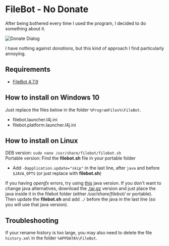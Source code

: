 # FileBot - No Donate

After being bothered every time I used the program, I decided to do something about it.

![Donate Dialog](docs/donate.png)

I have nothing against *donations*, but this kind of approach I find particularly annoying.

## Requirements
* [FileBot 4.7.9](https://sourceforge.net/projects/filebot/files/filebot/FileBot_4.7.9/)

## How to install on Windows 10

Just replace the files below in the folder `%ProgramFiles%\FileBot`.
* filebot.launcher.l4j.ini
* filebot.platform.launcher.l4j.ini

## How to install on Linux

DEB version: `sudo nano /usr/share/filebot/filebot.sh`  
Portable version: Find the **filebot.sh** file in your portable folder

* Add `-Dapplication.update="skip"` in the last line, after `java` and before `$JAVA_OPTS` (or just replace with **filebot.sh**)

If you having *openjfx* errors, try using [this](https://github.com/frekele/oracle-java/releases/tag/8u212-b10) java version.
If you don't want to change java alternatives, download the [.tar.gz](https://github.com/frekele/oracle-java/releases/download/8u212-b10/jre-8u212-linux-x64.tar.gz) version and just place the java inside it in the filebot folder (either */usr/share/filebot/* or portable). Then update the **filebot.sh** and add `./` before the java in the last line (so you will use that java version).

## Troubleshooting

If your rename history is too large, you may also need to delete the file `history.xml` in the folder `%APPDATA%\FileBot`.
